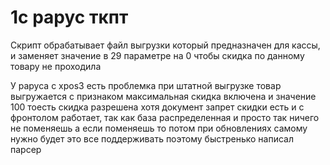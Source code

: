 # 1с рарус ткпт

Скрипт обрабатывает файл выгрузки который предназначен для кассы, и заменяет значение в 29 параметре на 0 чтобы скидка по данному товару не проходила


У раруса с xpos3 есть проблемка при штатной выгрузке товар выгружается с признаком максимальная скидка включена и значение 100 тоесть скидка разрешена хотя документ запрет скидки есть и с фронтолом работает, так как база распределенная и просто так ничего не поменяешь а если поменяешь то потом при обновлениях самому нужно будет это все поддерживать поэтому быстренько написал парсер
